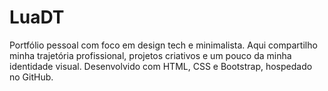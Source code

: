 # LuaDT
Portfólio pessoal com foco em design tech e minimalista. Aqui compartilho minha trajetória profissional, projetos criativos e um pouco da minha identidade visual. Desenvolvido com HTML, CSS e Bootstrap, hospedado no GitHub.
